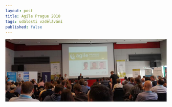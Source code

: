 ```yaml
---
layout: post
title: Agile Prague 2018
tags: události vzdělávání
published: false
---
```



![Agile Prague 2018](/assets/agile-prague-2018.jpg)
